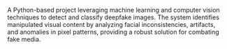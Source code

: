 A Python-based project leveraging machine learning and computer vision techniques to detect and classify deepfake images. The system identifies manipulated visual content by analyzing facial inconsistencies, artifacts, and anomalies in pixel patterns, providing a robust solution for combating fake media.
